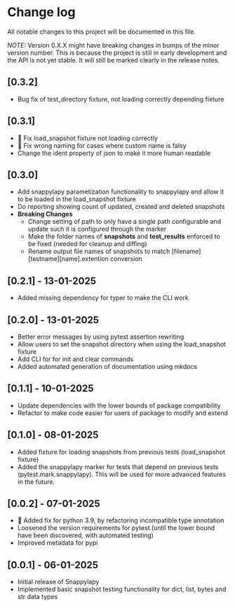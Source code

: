 # Change log
All notable changes to this project will be documented in this file.

*NOTE:* Version 0.X.X might have breaking changes in bumps of the minor version number. This is because the project is still in early development and the API is not yet stable. It will still be marked clearly in the release notes.

## [0.3.2]
- Bug fix of test_directory fixture, not loading correctly depending fixture

## [0.3.1]
- 🐞 Fix load_snapshot fixture not loading correctly
- 🐞 Fix wrong naming for cases where custom name is falsy
- Change the ident property of json to make it more human readable 


## [0.3.0]
- Add snappylapy parametization functionality to snappylapy and allow it to be loaded in the load_snapshot fixture
- Do reporting showing count of updated, created and deleted snapshots
- **Breaking Changes**
  - Change setting of path to only have a single path configurable and update such it is configured through the marker
  - Make the folder names of __snapshots__ and __test_results__ enforced to be fixed (needed for cleanup and diffing)
  - Rename output file names of snapshots to match [filename][testname][name].extention conversion

## [0.2.1] - 13-01-2025
- Added missing dependency for typer to make the CLI work

## [0.2.0] - 13-01-2025
- Better error messages by using pytest assertion rewriting
- Allow users to set the snapshot directory when using the load_snapshot fixture
- Add CLI for for init and clear commands
- Added automated generation of documentation using mkdocs
  
## [0.1.1] - 10-01-2025
- Update dependencies with the lower bounds of package compatibility
- Refactor to make code easier for users of package to modify and extend

## [0.1.0] - 08-01-2025
- Added fixture for loading snapshots from previous tests (load_snapshot fixture)
- Added the snappylapy marker for tests that depend on previous tests (pytest.mark.snappylapy). This will be used for more advanced features in the future.

## [0.0.2] - 07-01-2025
- 🐞 Added fix for python 3.9, by refactoring incompatible type annotation
- Loosened the version requirements for pytest (until the lower bound have been discovered, with automated testing)
- Improved metadata for pypi

## [0.0.1] - 06-01-2025
- Initial release of Snappylapy
- Implemented basic snapshot testing functionality for dict, list, bytes and str data types